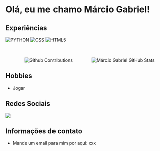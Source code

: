 # Olá, eu me chamo Márcio Gabriel!

## Experiências
![PYTHON](https://img.shields.io/badge/-PYTHON-000?style=flat&logo=PYTHON&logoColor=9644F4)
![CSS](https://img.shields.io/badge/-CSS-000?style=flat&logo=CSS3&logoColor=9644F4)
![HTML5](https://img.shields.io/badge/-HTML-000?style=flat&logo=HTML5&logoColor=9644F4)

<br>
<br> 

<div align="left" style="display:flex; justify-content: space-evenly;">
    <a href="https://github.com/m-gabriel89/"></a>
    <img alt="Github Contributions" src="https://github-readme-streak-stats.herokuapp.com/?user=m-gabriel89&theme=midnight-purple&hide_border=true&locale=pt-br" title="Github Contributions"/>
    <br>
    <img alt="Márcio Gabriel GitHub Stats" src="https://github-readme-stats.vercel.app/api?username=m-gabriel89&theme=midnight-purple&show_icons=true&hide_border=true&locale=pt-br&rank_icon=github" title="Márcio Gabriel Status Github"/>
</div>


## Hobbies
  - Jogar

## Redes Sociais
<div style="display:inline_block">
    <a href="http://www.instagram.com/__biel.snts/" target=""_blank><img src="https://img.shields.io/badge/-Instagram-%23E4405F?style=for-the-badge&logo=instagram&logoColor=white" target="_blank"></a>
</div>

## Informações de contato
 - Mande um email para mim por aqui: xxx

 <br>
 
